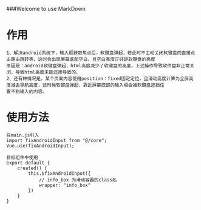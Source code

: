 ###Welcome to use MarkDown

# 作用
	1、解决android系统下，输入框获取焦点后，软键盘弹起，若此时不主动关闭软键盘而直接点击路由跳转等，这时会出现屏幕底部空白，且空白高度正好是软键盘的高度
	原因是：android软键盘弹起，html高度减少了软键盘的高度，上述操作导致软件盘非正常关闭，导致html高度未能还原导致的。
	2、还有种情况是，某个页面内容使用position：fixed固定定位，且滑动高度计算为全屏高度减去导航高度，这时候软键盘弹起，靠近屏幕底部的输入框会被软键盘遮挡住
	看不到输入的内容。
	
# 使用方法
	在main.js引入
	import fixAndroidInput from "@/core";
	Vue.use(fixAndroidInput);

	目标组件中使用
	export default {
		created() {
			this.$fixAndroidInput({
				// info_box 为滑动容器的class名
				wrapper: "info_box"
			})
		}
	}
		